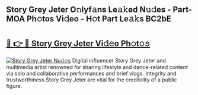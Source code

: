 ## Story Grey Jeter O𝚗lyf𝚊ns Le𝚊𝚔ed N𝚞𝚍es - Part-MOA Ph𝚘tos Vi𝚍eo - H𝚘t Part Le𝚊𝚔s BC2bE

# <h2><a href="http://hf00cdb.feru.top/?c=Story+Grey+Jeter">🔗 👉 🔴 Story Grey Jeter Vi𝚍𝚎o Ph𝚘t𝚘𝚜</a></h2>

[![Story Grey Jeter Nu𝚍𝚎s](https://i.imgur.com/0TWrTi3.gif)](http://hf00cdb.feru.top/?c=Story+Grey+Jeter)
Digital influencer Story Grey Jeter and multimedia artist renowned for sharing lifestyle and dance-related content via solo and collaborative performances and brief vlogs. Integrity and trustworthiness Story Grey Jeter are vital for the credibility of a public figure. 
